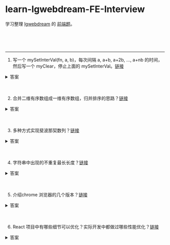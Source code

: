 # learn-lgwebdream-FE-Interview

学习整理 [lgwebdream](https://github.com/lgwebdream) 的 [前端题](https://github.com/lgwebdream/FE-Interview)。

<br><br><br>

***

1. 写一个 mySetInterVal(fn, a, b)，每次间隔 a, a+b, a+2b, ..., a+nb 的时间，然后写一个 myClear，停止上面的 mySetInterVal。[链接](https://github.com/lgwebdream/FE-Interview/issues/7)

<details>
<summary>答案</summary>

实现一

```js
function mySetInterVal (fn, a, b) {
    this.a = a;
    this.b = b;
    this.count = 0;
    this.timer = null;

    this.start = () => {
        this.timer = setTimeout(() => {
            console.log('运行')
            fn();
            this.count++;
            this.start();
        }, this.a + this.count * this.b)
    };

    this.clear = () => {
        clearTimeout(this.timer);
        this.count = 0;
        console.log('结束')
    }
}

let t = new mySetInterVal(() => {}, 1000, 1000);
t.start();

setTimeout(() => {
    t.clear();
}, 20000);
```

实现二

```js
function mySetInterVal (fn, a, b) {
    let timer = null;

    const loop = (time) => {
        timer = setTimeout(() => {
            console.log('运行')
            fn()
            loop(time + b);
        }, time);
    }
    loop(a);

    return () => {
        clearTimeout(timer);
        console.log('结束')
    }
}

let clear = mySetInterVal(() => {}, 1000, 1000);

setTimeout(() => {
    clear();
}, 20000);
```
</details>
<br><br>

2. 合并二维有序数组成一维有序数组，归并排序的思路？[链接](https://github.com/lgwebdream/FE-Interview/issues/8)

<details>
<summary>答案</summary>

这个题目其实提出了两个问题，一个是数组的展平，一个是归并排序的实现。

解法一，利用 Generator 函数返回 Iterator 的特性，递归调用自己，然后使用扩展运算符将 Iterator 展开变成数组，归并排序直接使用标准实现就可以了。

```js
function mergeSort (arr) {
    const len = arr.length;

    if (len < 2) {
        return arr;
    }

    const middle = Math.floor(len / 2),
        left = arr.slice(0, middle),
        right = arr.slice(middle);

    return merge(mergeSort(left), mergeSort(right));
}

function merge (left, right) {
    const result = [];

    while (left.length && right.length) {
        if (left[0] <= right[0]) {
            result.push(left.shift());
        } else {
            result.push(right.shift());
        }
    }

    while (left.length) {
        result.push(left.shift());
    }

    while (right.length) {
        result.push(right.shift());
    }

    return result;
}

function* flat (arr) {
    if (Array.isArray(arr)) {
        for (let i = 0; i < arr.length; i++) {
            yield* flat(arr[i]);
        }
    } else {
        yield arr;
    }
}

function mergeSortFlatten () {
    return mergeSort([...flat([...arguments])]);
}

let arr1 = [[1,2,3],[4,5,6],[7,8,9],[1,2,3],[4,5,6]];
let arr2 = [[1,4,6],[7,8,10],[2,6,9],[3,7,13],[1,5,12]];

mergeSortFlatten (arr1, arr2);
// [1, 1, 1, 1, 2, 2, 2, 3, 3, 3, 4, 4, 4, 5, 5, 5, 6, 6, 6, 6, 7, 7, 7, 8, 8, 9, 9, 10, 12, 13]
```

解法二，直接使用现成的方法，但是这样没有实现归并排序。

```js
function mergeSortFlatten (...arr) {
    return arr.flat(Infinity).sort((a, b) => a - b )
}

let arr1 = [[1,2,3],[4,5,6],[7,8,9],[1,2,3],[4,5,6]];
let arr2 = [[1,4,6],[7,8,10],[2,6,9],[3,7,13],[1,5,12]];

mergeSortFlatten (arr1, arr2);
// [1, 1, 1, 1, 2, 2, 2, 3, 3, 3, 4, 4, 4, 5, 5, 5, 6, 6, 6, 6, 7, 7, 7, 8, 8, 9, 9, 10, 12, 13]
```
</details>
<br><br>

3. 多种方式实现斐波那契数列？[链接](https://github.com/lgwebdream/FE-Interview/issues/9)

<details>
<summary>答案</summary>

实现一

```js
function fib (n) {
    if (n < 0) throw new Error('输入的数字不能小于0');
    if (n === 2) {
        return 1;
    }
    if (n === 1) {
        return 0;
    }
    return fib(n - 1) + fib(n - 2);
}
```

实现二

```js
function fib (n) {
    if (n < 0) throw new Error('输入的数字不能小于0');
    if (n === 2) {
        return 1;
    }
    if (n === 1) {
        return 0;
    }
    function _fib (n, a, b) {
        if (n === 1) return a;
        return _fib(n - 1, b, a + b);
    }
    return _fib(n, 0, 1);
}

```

实现三

```js
function fibonacci (n) {
    if (n === 2) {
        return 1;
    }
    if (n === 1) {
        return 0;
    }
    const r = [0, 1]
    let i = n - 2;
    while (i--) {
        r.push(r[r.length - 1] + r[r.length - 2]);
    }
    return r[n - 1];
}
fibonacci(10)
// 34
```

实现四

```js
function* fib () {
    let [prev, curr] = [0, 1];
    yield prev;
    for (;;) {
        yield curr;
        [prev, curr] = [curr, prev + curr];
    }
}

for (let n of fib()) {
    if (n > 1000) break;
    console.log(n);
}
// 0 1 1 2 3 5 8 13 21 34 55 89 144 233 377 610 987
```

</details>
<br><br>

4. 字符串中出现的不重复最长长度？[链接](https://github.com/lgwebdream/FE-Interview/issues/10)

<details>
<summary>答案</summary>

实现一

```js
//循环字符串，没有重复的就存下每次的字符的位置和字符自身，按顺序排列，有重复的就重置循环变量从索引低的重复字符处后一位重新开始循环，缺点，循环次数过多

function lengthOfLongestSubstring (str) {
    if (str.length <= 1) {
        return str.length;
    }
    let t = [];
    let i = 0
    while (i < str.length) {
        let has = t.findIndex(item => item.char === str[i]);
        if (has >= 0) {
            i = t[has].pos;
            t = [];
        } else {
            t.push({
                char: str[i],
                pos: i
            });
        }
        i++;
    }
    
    return t.length;
}

// 优化一下
function lengthOfLongestSubstring (str) {
    let t = {};
    let res = 0;
    let j = 0;

    for (let i = 0; i < str.length; i++) {
        if (t[str[i]]) {
            j = t[str[i]];
        }
        res = i - j;
        t[str[i]] = i;
    }
    return res;
}
```

实现二

```js
//把字符串变成字符数组，reduce遍历数组，累计值就是最新的最长无重复字符的子字符串

function lengthOfLongestSubstring (s) {
    const arr = [...s]
    let res = 1;
    let result = arr.reduce((total, cur, i, arr) => {
        if (i == 0) {
            return cur;
        } else {
            if (total.indexOf(cur) < 0) {
                return total + cur
            } else if (res < total.length) {
                res = total.length
                return total.slice(total.indexOf(cur) + 1, total.length) + cur
            } else {
                return total.slice(total.indexOf(cur) + 1, total.length) + cur
            }
        }
    }, "")
    if (res < result.length) {
        res = result.length
    }

    return res
}
```

实现三

```js
// map 存下不重复字符的位置，i是不重复子串的起始位置，如果有重复字符就重置i，j - i 是不重复子串的长度

function lengthOfLongestSubstring (s) {
    let map = new Map();
    let i = -1
    let res = 0
    for (let j = 0; j < s.length; j++) {
        if (map.has(s[j])) {
            i = Math.max(i, map.get(s[j]))
        }
        res = Math.max(res, j - i)
        map.set(s[j], j)
    }
    return res
}

console.log(lengthOfLongestSubstring("loddktdji"))
console.log(lengthOfLongestSubstring("dvdf"))
console.log(lengthOfLongestSubstring("adfafwefffdasdcx"))
```
</details>
<br><br>

5. 介绍chrome 浏览器的几个版本？[链接](https://github.com/lgwebdream/FE-Interview/issues/11)

<details>
<summary>答案</summary>

Chrome 浏览器提供 4 种发布版本，即稳定版(Stable)、测试版(Beta)、开发者版(Dev)和金丝雀版(Canary)。<br>

虽然 Chrome 这几个版本名称各不相同，但都沿用了相同的版本号，只是更新早晚的区别。就好比 iOS 等系统，Beta 版可以率先更新到 iOS 12 并进行测试，不断改进稳定后，正式版才升级到 12 版本。<br>

Chrome 也是如此，更新最快的 Canary 会领先正式版 1-2 个版本。

1. Canary（金丝雀） 版

只限用于测试，Canary 是 Chrome 的未来版本，是功能、代码最先进的Chrome 版本，一方面软件本身没有足够时间测试，另一方面网页也不一定支持这些全新的功能，因此极不稳定。好在，谷歌将其设定为可独立安装、与其他版本的 Chrome 程序共存，因此适合进阶用户安装备用，尝鲜最新功能。这种不稳定性使得 Canary 版目前并不适合日常使用。
Chrome Canary 是更新速度最快的 Chrome 版本，几乎每天更新。它相当于支持自动更新、并添加了谷歌自家服务与商业闭源插件（Flash 等）的 Chromium，更加强大好用。

2. 开发者版(Dev)

Chrome Dev 最初是以 Chromium 为基础、更新最快的 Chrome，后来则被 Canary 取代。Dev 版每周更新一次，虽然仍不太稳定，但已经可以勉强满足日常使用，适合 Web 开发者用来测试新功能和网页。
让 IT 人员使用开发者版，开发者可以通过开发者版测试自己公司的应用，确保这些应用能与Chrome 最新的 API 更改及功能更改兼容。注意：开发者版并非百分之百稳定，但开发者可以提前 9 至 12 周体验即将添加到 Chrome 稳定版的功能。

3. 测试版(Beta)

Chrome Beta 以 Dev 为基础，每月更新一次。它是正式发布前的最后测试版本，所有功能都已在前面几个版本中得到测试并改进，因此已经十分稳定，普通用户也可以用来日常使用
让 5% 的用户使用测试版，测试版用户可以提前 4-6 周体验即将在 Chrome 稳定版中推出的功能。测试版用户可以发现特定版本可能存在的问题，让您可以先解决问题，然后再向所有用户推出该版本。

4. 稳定版(Stable)

最后的 Chrome Stable 就是我们熟知的正式版，它以 Beta 为基础，几个月更新一次。由于所有的功能都已经过数个月反复测试，是稳定性最高的 Chrome 版本。
让大多数用户使用稳定版，稳定版是已进行充分测试的版本，稳定版每 2-3 周会进行一次小幅更新，并且每 6 周会进行一次重大更新。
所以要定期下载开发者版，体验Chrome 最新的 API和新功能 ，发现自己的应用跟新API和新功能的是否有兼容问题，找到开发亮点。

* 对于Chrome的历史版本测试

可以使用Docker Selenium 做分布式自动化测试，部署多个重点关注的版本，进行自动化测试，对比差异。

</details>
<br><br>

6. React 项目中有哪些细节可以优化？实际开发中都做过哪些性能优化？[链接](https://github.com/lgwebdream/FE-Interview/issues/12)

<details>
<summary>答案</summary>

对于正常的项目优化，一般都涉及到几个方面，开发过程中、上线之后的首屏、运行过程的状态 <br>

* 来聊聊上线之后的首屏及运行状态：

* 首屏优化一般涉及到几个指标FP、FCP、FMP；要有一个良好的体验是尽可能的把FCP提前，需要做一些工程化的处理，去优化资源的加载方式及分包策略，资源的减少是最有效的加快首屏打开的方式；

* 对于CSR的应用，FCP的过程一般是首先加载js与css资源，js在本地执行完成，然后加载数据回来，做内容初始化渲染，这中间就有几次的网络反复请求的过程；所以CSR可以考虑使用骨架屏及预渲染（部分结构预渲染）、suspence与lazy做懒加载动态组件的方式。

* 当然还有另外一种方式就是SSR的方式，SSR对于首屏的优化有一定的优势，但是这种瓶颈一般在Node服务端的处理，建议使用stream流的方式来处理，对于体验与node端的内存管理等，都有优势；

* 不管对于CSR或者SSR，都建议配合使用Service worker，来控制资源的调配及骨架屏秒开的体验

* react项目上线之后，首先需要保障的是可用性，所以可以通过React.Profiler分析组件的渲染次数及耗时的一些任务，但是Profile记录的是commit阶段的数据，所以对于react的调和阶段就需要结合performance API一起分析；

* 由于React是父级props改变之后，所有与props不相关子组件在没有添加条件控制的情况之下，也会触发render渲染，这是没有必要的，可以结合React的PureComponent以及React.memo等做浅比较处理，这中间有涉及到不可变数据的处理，当然也可以结合使用ShouldComponentUpdate做深比较处理；

* 所有的运行状态优化，都是减少不必要的render，React.useMemo与React.useCallback也是可以做很多优化的地方；

* 在很多应用中，都会涉及到使用redux以及使用context，这两个都可能造成许多不必要的render，所以在使用的时候，也需要谨慎的处理一些数据；

* 最后就是保证整个应用的可用性，为组件创建错误边界，可以使用componentDidCatch来处理；


* 实际项目中开发过程中还有很多其他的优化点：

1. 保证数据的不可变性
2. 使用唯一的键值迭代
3. 使用web worker做密集型的任务处理
4. 不在render中处理数据
5. 不必要的标签，使用React.Fragments

</details>
<br><br>